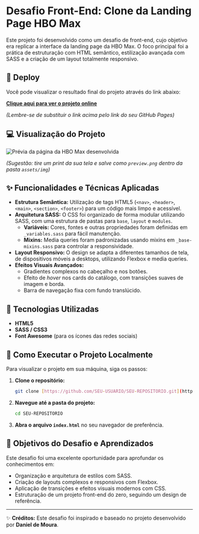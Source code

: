 # Desafio Front-End: Clone da Landing Page HBO Max

Este projeto foi desenvolvido como um desafio de front-end, cujo objetivo era replicar a interface da landing page da HBO Max. O foco principal foi a prática de estruturação com HTML semântico, estilização avançada com SASS e a criação de um layout totalmente responsivo.

## 🚀 Deploy

Você pode visualizar o resultado final do projeto através do link abaixo:

**[Clique aqui para ver o projeto online](https://SEU-USUARIO.github.io/SEU-REPOSITORIO/)**

*(Lembre-se de substituir o link acima pelo link do seu GitHub Pages)*

## 💻 Visualização do Projeto

![Prévia da página da HBO Max desenvolvida](assets/img/preview.png)

*(Sugestão: tire um print da sua tela e salve como `preview.png` dentro da pasta `assets/img`)*

## ✨ Funcionalidades e Técnicas Aplicadas

-   **Estrutura Semântica:** Utilização de tags HTML5 (`<nav>`, `<header>`, `<main>`, `<section>`, `<footer>`) para um código mais limpo e acessível.
-   **Arquitetura SASS:** O CSS foi organizado de forma modular utilizando SASS, com uma estrutura de pastas para `base`, `layout` e `modules`.
    -   **Variáveis:** Cores, fontes e outras propriedades foram definidas em `_variables.sass` para fácil manutenção.
    -   **Mixins:** Media queries foram padronizadas usando mixins em `_base-mixins.sass` para controlar a responsividade.
-   **Layout Responsivo:** O design se adapta a diferentes tamanhos de tela, de dispositivos móveis a desktops, utilizando Flexbox e media queries.
-   **Efeitos Visuais Avançados:**
    -   Gradientes complexos no cabeçalho e nos botões.
    -   Efeito de *hover* nos cards do catálogo, com transições suaves de imagem e borda.
    -   Barra de navegação fixa com fundo translúcido.

## 🚀 Tecnologias Utilizadas

-   **HTML5**
-   **SASS / CSS3**
-   **Font Awesome** (para os ícones das redes sociais)

## 📂 Como Executar o Projeto Localmente

Para visualizar o projeto em sua máquina, siga os passos:

1.  **Clone o repositório:**
    ```sh
    git clone [https://github.com/SEU-USUARIO/SEU-REPOSITORIO.git](https://github.com/SEU-USUARIO/SEU-REPOSITORIO.git)
    ```
2.  **Navegue até a pasta do projeto:**
    ```sh
    cd SEU-REPOSITORIO
    ```
3.  **Abra o arquivo `index.html`** no seu navegador de preferência.

## 🧠 Objetivos do Desafio e Aprendizados

Este desafio foi uma excelente oportunidade para aprofundar os conhecimentos em:

-   Organização e arquitetura de estilos com SASS.
-   Criação de layouts complexos e responsivos com Flexbox.
-   Aplicação de transições e efeitos visuais modernos com CSS.
-   Estruturação de um projeto front-end do zero, seguindo um design de referência.

---

✨ **Créditos:** Este desafio foi inspirado e baseado no projeto desenvolvido por **Daniel de Moura**.
